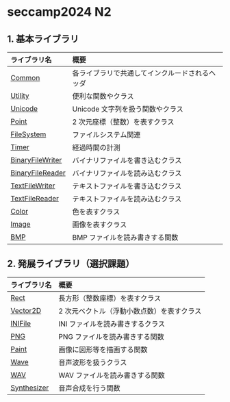 # seccamp2024 N2

## 1. 基本ライブラリ

| ライブラリ名 | 概要 |
|:---|:---|
| [Common](MyLib/Common.hpp) | 各ライブラリで共通してインクルードされるヘッダ |
| [Utility](MyLib/Utility.hpp) | 便利な関数やクラス |
| [Unicode](MyLib/Unicode.hpp) | Unicode 文字列を扱う関数やクラス |
| [Point](MyLib/Point.hpp) | 2 次元座標（整数）を表すクラス |
| [FileSystem](MyLib/FileSystem.hpp) | ファイルシステム関連 |
| [Timer](MyLib/Timer.hpp) | 経過時間の計測 |
| [BinaryFileWriter](MyLib/BinaryFileWriter.hpp) | バイナリファイルを書き込むクラス |
| [BinaryFileReader](MyLib/BinaryFileReader.hpp) | バイナリファイルを読み込むクラス |
| [TextFileWriter](MyLib/TextFileWriter.hpp) | テキストファイルを書き込むクラス |
| [TextFileReader](MyLib/TextFileReader.hpp) | テキストファイルを読み込むクラス |
| [Color](MyLib/Color.hpp) | 色を表すクラス |
| [Image](MyLib/Image.hpp) | 画像を表すクラス |
| [BMP](MyLib/BMP.hpp) | BMP ファイルを読み書きする関数 |

## 2. 発展ライブラリ（選択課題）

| ライブラリ名 | 概要 |
|:---|:---|
| [Rect](MyLib/Rect.hpp) | 長方形（整数座標）を表すクラス |
| [Vector2D](MyLib/Vector2D.hpp) | 2 次元ベクトル（浮動小数点数）を表すクラス |
| [INIFile](MyLib/INIFile.hpp) | INI ファイルを読み書きするクラス |
| [PNG](MyLib/PNG.hpp) | PNG ファイルを読み書きする関数 |
| [Paint](MyLib/Paint.hpp) | 画像に図形等を描画する関数 |
| [Wave](MyLib/Wave.hpp) | 音声波形を扱うクラス |
| [WAV](MyLib/WAV.hpp) | WAV ファイルを読み書きする関数 |
| [Synthesizer](MyLib/Synthesizer.hpp) | 音声合成を行う関数 |

